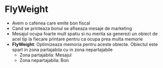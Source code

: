 # FlyWeight

- Avem o cafenea care emite bon fiscal
- Cand se printeaza bonul se afiseaza mesaje de marketing
- Mesajul ocupa foarte mult spatiu si nu merita sa generezi un obiect de acel tip la fiecare printare pentru ca ocupa prea multa memorie
- **FlyWeight**: Optimizeaza memoria pentru aceste obiecte. Obiectul este spart in zona partajabila cu in zona nepartajabile
  - Zona partajabila: Mesajul
  - Zona nepartajabila: Bon
